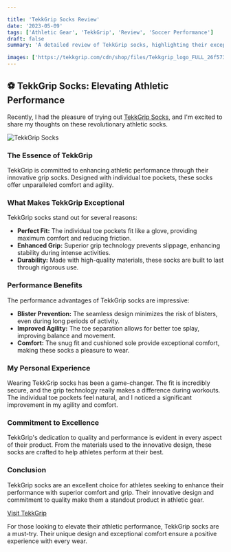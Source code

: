```yaml
---

title: 'TekkGrip Socks Review'
date: '2023-05-09'
tags: ['Athletic Gear', 'TekkGrip', 'Review', 'Soccer Performance']
draft: false
summary: 'A detailed review of TekkGrip socks, highlighting their exceptional fit, comfort, and performance benefits for athletes.'

images: ['https://tekkgrip.com/cdn/shop/files/Tekkgrip_logo_FULL_26f57387-066c-48a5-b061-871d07a1fc5b.webp?v=1704666554&width=180', 'https://www.sportstips.org/articleimage/Reviews/TekkGrip.webp']
---
```


## ⚽ TekkGrip Socks: Elevating Athletic Performance

Recently, I had the pleasure of trying out [TekkGrip Socks](https://tekkgrip.com/), and I'm excited to share my thoughts on these revolutionary athletic socks.

![TekkGrip Socks](https://tekkgrip.com/cdn/shop/files/Tekkgrip_logo_FULL_26f57387-066c-48a5-b061-871d07a1fc5b.webp?v=1704666554&width=180)

### The Essence of TekkGrip

TekkGrip is committed to enhancing athletic performance through their innovative grip socks. Designed with individual toe pockets, these socks offer unparalleled comfort and agility.

### What Makes TekkGrip Exceptional

TekkGrip socks stand out for several reasons:

- **Perfect Fit:** The individual toe pockets fit like a glove, providing maximum comfort and reducing friction.
- **Enhanced Grip:** Superior grip technology prevents slippage, enhancing stability during intense activities.
- **Durability:** Made with high-quality materials, these socks are built to last through rigorous use.

### Performance Benefits

The performance advantages of TekkGrip socks are impressive:

- **Blister Prevention:** The seamless design minimizes the risk of blisters, even during long periods of activity.
- **Improved Agility:** The toe separation allows for better toe splay, improving balance and movement.
- **Comfort:** The snug fit and cushioned sole provide exceptional comfort, making these socks a pleasure to wear.

### My Personal Experience

Wearing TekkGrip socks has been a game-changer. The fit is incredibly secure, and the grip technology really makes a difference during workouts. The individual toe pockets feel natural, and I noticed a significant improvement in my agility and comfort.

### Commitment to Excellence

TekkGrip's dedication to quality and performance is evident in every aspect of their product. From the materials used to the innovative design, these socks are crafted to help athletes perform at their best.

### Conclusion

TekkGrip socks are an excellent choice for athletes seeking to enhance their performance with superior comfort and grip. Their innovative design and commitment to quality make them a standout product in athletic gear.

[Visit TekkGrip](https://tekkgrip.com/)

For those looking to elevate their athletic performance, TekkGrip socks are a must-try. Their unique design and exceptional comfort ensure a positive experience with every wear.